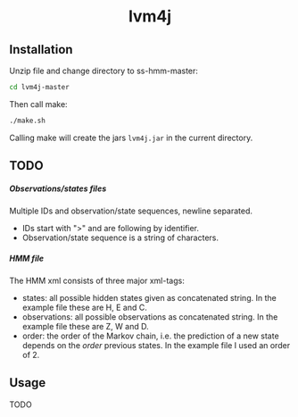 <h1 align="center">
lvm4j
</h1>


## Installation
 
Unzip file and change directory to ss-hmm-master:
```bash
cd lvm4j-master
```
Then call make:
```bash
./make.sh
```
Calling make will create the jars <code>lvm4j.jar</code>  in the current directory. 

## TODO

##### Observations/states files

Multiple IDs and observation/state sequences, newline separated.
* IDs start with ">" and are following by identifier.
* Observation/state sequence is a string of characters.

##### HMM file

The HMM xml consists of three major xml-tags:
* states: all possible hidden states given as concatenated string. In the example file these are H, E and C.
* observations: all possible observations as concatenated string. In the example file these are Z, W and D.
* order: the order of the Markov chain, i.e. the prediction of a new state depends on the <i>order</i> previous states. In the example file I used an order of 2.

## Usage

TODO